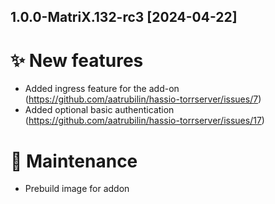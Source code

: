 ## 1.0.0-MatriX.132-rc3 [2024-04-22]

# ✨ New features

- Added ingress feature for the add-on (https://github.com/aatrubilin/hassio-torrserver/issues/7)
- Added optional basic authentication (https://github.com/aatrubilin/hassio-torrserver/issues/17)

# 🧰 Maintenance

- Prebuild image for addon
